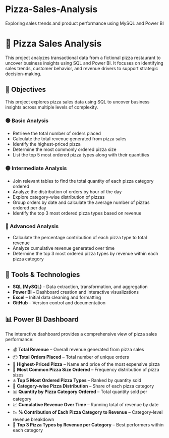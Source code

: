 # Pizza-Sales-Analysis
Exploring sales trends and product performance using MySQL and Power BI 

# 🍕 Pizza Sales Analysis

This project analyzes transactional data from a fictional pizza restaurant to uncover business insights using SQL and Power BI. It focuses on identifying sales trends, customer behavior, and revenue drivers to support strategic decision-making.

## 📌 Objectives

This project explores pizza sales data using SQL to uncover business insights across multiple levels of complexity.

### 🟢 Basic Analysis
- Retrieve the total number of orders placed  
- Calculate the total revenue generated from pizza sales  
- Identify the highest-priced pizza  
- Determine the most commonly ordered pizza size  
- List the top 5 most ordered pizza types along with their quantities

### 🟡 Intermediate Analysis
- Join relevant tables to find the total quantity of each pizza category ordered  
- Analyze the distribution of orders by hour of the day  
- Explore category-wise distribution of pizzas  
- Group orders by date and calculate the average number of pizzas ordered per day  
- Identify the top 3 most ordered pizza types based on revenue

### 🔴 Advanced Analysis
- Calculate the percentage contribution of each pizza type to total revenue  
- Analyze cumulative revenue generated over time  
- Determine the top 3 most ordered pizza types by revenue within each pizza category

## 🧰 Tools & Technologies

- **SQL (MySQL)** – Data extraction, transformation, and aggregation  
- **Power BI** – Dashboard creation and interactive visualizations  
- **Excel** – Initial data cleaning and formatting  
- **GitHub** – Version control and documentation

## 📊 Power BI Dashboard

The interactive dashboard provides a comprehensive view of pizza sales performance:

- 💰 **Total Revenue** – Overall revenue generated from pizza sales  
- 📦 **Total Orders Placed** – Total number of unique orders  
- 🍕 **Highest-Priced Pizza** – Name and price of the most expensive pizza  
- 📏 **Most Common Pizza Size Ordered** – Frequency distribution of pizza sizes  
- 🔝 **Top 5 Most Ordered Pizza Types** – Ranked by quantity sold  
- 🧩 **Category-wise Pizza Distribution** – Share of each pizza category  
- 📊 **Quantity by Pizza Category Ordered** – Total quantity sold per category  
- 📈 **Cumulative Revenue Over Time** – Running total of revenue by date  
- 📉 **% Contribution of Each Pizza Category to Revenue** – Category-level revenue breakdown  
- 🥇 **Top 3 Pizza Types by Revenue per Category** – Best performers within each category
